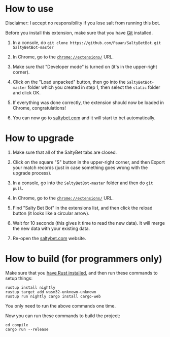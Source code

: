How to use
==========

Disclaimer: I accept no responsibility if you lose salt from running this bot.

Before you install this extension, make sure that you have [Git](https://git-scm.com/downloads) installed.

1. In a console, do `git clone https://github.com/Pauan/SaltyBetBot.git SaltyBetBot-master`

2. In Chrome, go to the [`chrome://extensions/`](chrome://extensions/) URL.

3. Make sure that "Developer mode" is turned on (it's in the upper-right corner).

4. Click on the "Load unpacked" button, then go into the `SaltyBetBot-master` folder which you created in step 1, then select the `static` folder and click OK.

5. If everything was done correctly, the extension should now be loaded in Chrome, congratulations!

6. You can now go to [saltybet.com](http://www.saltybet.com/) and it will start to bet automatically.

How to upgrade
==============

1. Make sure that all of the SaltyBet tabs are closed.

2. Click on the square "S" button in the upper-right corner, and then Export your match records (just in case something goes wrong with the upgrade process).

3. In a console, go into the `SaltyBetBot-master` folder and then do `git pull`.

4. In Chrome, go to the [`chrome://extensions/`](chrome://extensions/) URL.

5. Find "Salty Bet Bot" in the extensions list, and then click the reload button (it looks like a circular arrow).

6. Wait for 10 seconds (this gives it time to read the new data). It will merge the new data with your existing data.

7. Re-open the [saltybet.com](http://www.saltybet.com/) website.

How to build (for programmers only)
===================================

Make sure that you [have Rust installed](https://www.rust-lang.org/en-US/install.html), and then run these commands to setup things:

```
rustup install nightly
rustup target add wasm32-unknown-unknown
rustup run nightly cargo install cargo-web
```

You only need to run the above commands one time.

Now you can run these commands to build the project:

```
cd compile
cargo run --release
```
